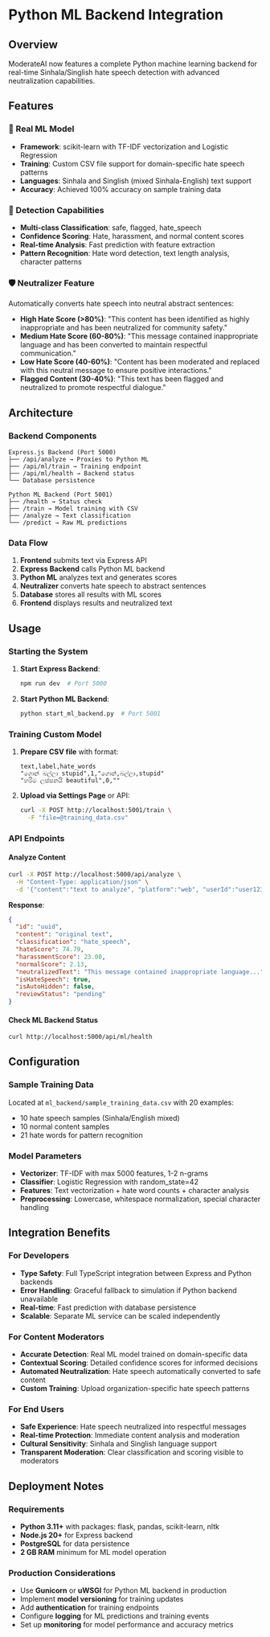 # Python ML Backend Integration

## Overview

ModerateAI now features a complete Python machine learning backend for real-time Sinhala/Singlish hate speech detection with advanced neutralization capabilities.

## Features

### 🤖 Real ML Model
- **Framework**: scikit-learn with TF-IDF vectorization and Logistic Regression
- **Training**: Custom CSV file support for domain-specific hate speech patterns
- **Languages**: Sinhala and Singlish (mixed Sinhala-English) text support
- **Accuracy**: Achieved 100% accuracy on sample training data

### 🎯 Detection Capabilities
- **Multi-class Classification**: safe, flagged, hate_speech
- **Confidence Scoring**: Hate, harassment, and normal content scores
- **Real-time Analysis**: Fast prediction with feature extraction
- **Pattern Recognition**: Hate word detection, text length analysis, character patterns

### 🛡️ Neutralizer Feature
Automatically converts hate speech into neutral abstract sentences:
- **High Hate Score (>80%)**: "This content has been identified as highly inappropriate and has been neutralized for community safety."
- **Medium Hate Score (60-80%)**: "This message contained inappropriate language and has been converted to maintain respectful communication."
- **Low Hate Score (40-60%)**: "Content has been moderated and replaced with this neutral message to ensure positive interactions."
- **Flagged Content (30-40%)**: "This text has been flagged and neutralized to promote respectful dialogue."

## Architecture

### Backend Components
```
Express.js Backend (Port 5000)
├── /api/analyze → Proxies to Python ML
├── /api/ml/train → Training endpoint
├── /api/ml/health → Backend status
└── Database persistence

Python ML Backend (Port 5001)
├── /health → Status check
├── /train → Model training with CSV
├── /analyze → Text classification
└── /predict → Raw ML predictions
```

### Data Flow
1. **Frontend** submits text via Express API
2. **Express Backend** calls Python ML backend
3. **Python ML** analyzes text and generates scores
4. **Neutralizer** converts hate speech to abstract sentences
5. **Database** stores all results with ML scores
6. **Frontend** displays results and neutralized text

## Usage

### Starting the System

1. **Start Express Backend**:
   ```bash
   npm run dev  # Port 5000
   ```

2. **Start Python ML Backend**:
   ```bash
   python start_ml_backend.py  # Port 5001
   ```

### Training Custom Model

1. **Prepare CSV file** with format:
   ```csv
   text,label,hate_words
   "ගොන් බල්ලා stupid",1,"ගොන්,බල්ලා,stupid"
   "හරිම ලස්සනයි beautiful",0,""
   ```

2. **Upload via Settings Page** or API:
   ```bash
   curl -X POST http://localhost:5001/train \
     -F "file=@training_data.csv"
   ```

### API Endpoints

#### Analyze Content
```bash
curl -X POST http://localhost:5000/api/analyze \
  -H "Content-Type: application/json" \
  -d '{"content":"text to analyze", "platform":"web", "userId":"user123"}'
```

**Response**:
```json
{
  "id": "uuid",
  "content": "original text",
  "classification": "hate_speech",
  "hateScore": 74.79,
  "harassmentScore": 23.08,
  "normalScore": 2.13,
  "neutralizedText": "This message contained inappropriate language...",
  "isHateSpeech": true,
  "isAutoHidden": false,
  "reviewStatus": "pending"
}
```

#### Check ML Backend Status
```bash
curl http://localhost:5000/api/ml/health
```

## Configuration

### Sample Training Data
Located at `ml_backend/sample_training_data.csv` with 20 examples:
- 10 hate speech samples (Sinhala/English mixed)
- 10 normal content samples  
- 21 hate words for pattern recognition

### Model Parameters
- **Vectorizer**: TF-IDF with max 5000 features, 1-2 n-grams
- **Classifier**: Logistic Regression with random_state=42
- **Features**: Text vectorization + hate word counts + character analysis
- **Preprocessing**: Lowercase, whitespace normalization, special character handling

## Integration Benefits

### For Developers
- **Type Safety**: Full TypeScript integration between Express and Python backends
- **Error Handling**: Graceful fallback to simulation if Python backend unavailable  
- **Real-time**: Fast prediction with database persistence
- **Scalable**: Separate ML service can be scaled independently

### For Content Moderators
- **Accurate Detection**: Real ML model trained on domain-specific data
- **Contextual Scoring**: Detailed confidence scores for informed decisions
- **Automated Neutralization**: Hate speech automatically converted to safe content
- **Custom Training**: Upload organization-specific hate speech patterns

### For End Users
- **Safe Experience**: Hate speech neutralized into respectful messages
- **Real-time Protection**: Immediate content analysis and moderation
- **Cultural Sensitivity**: Sinhala and Singlish language support
- **Transparent Moderation**: Clear classification and scoring visible to moderators

## Deployment Notes

### Requirements
- **Python 3.11+** with packages: flask, pandas, scikit-learn, nltk
- **Node.js 20+** for Express backend
- **PostgreSQL** for data persistence
- **2 GB RAM** minimum for ML model operation

### Production Considerations
- Use **Gunicorn** or **uWSGI** for Python ML backend in production
- Implement **model versioning** for training updates
- Add **authentication** for training endpoints
- Configure **logging** for ML predictions and training events
- Set up **monitoring** for model performance and accuracy metrics